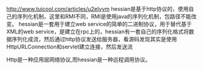 <http://www.tuicool.com/articles/u2eIvym>
hessian是基于http协议的，使用自己的序列化机制，这里和RMI不同，RMI是使用java的序列化机制，包路径不能改变。 
hessian是一套用于建立web service的简单的二进制协议，用于替代基于XML的web service，是建立在rpc上的，hessian有一套自己的序列化格式将数据序列化成流，然后通过http协议发送给服务器，看源码发现其实是使用
HttpURLConnection和servlet建立连接，然后发送流

Http是一种应用层网络协议,而hessian是一种远程调用协议。
